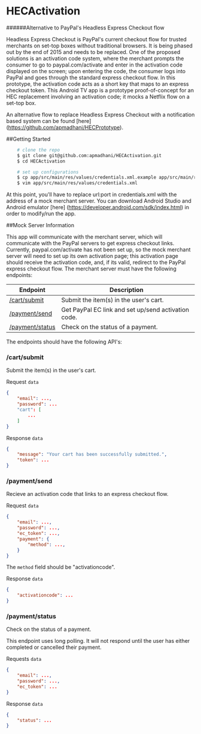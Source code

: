 # HECActivation
######Alternative to PayPal's Headless Express Checkout flow

Headless Express Checkout is PayPal's current checkout flow for trusted merchants on set-top boxes without traditional browsers. It is being phased out by the end of 2015 and needs to be replaced. One of the proposed solutions is an activation code system, where the merchant prompts the consumer to go to paypal.com/activate and enter in the activation code displayed on the screen; upon entering the code, the consumer logs into PayPal and goes through the standard express checkout flow. In this prototype, the activation code acts as a short key that maps to an express checkout token. This Android TV app is a prototype proof-of-concept for an HEC replacement involving an activation code; it mocks a Netflix flow on a set-top box.

An alternative flow to replace Headless Express Checkout with a notification based system can be found [here] (https://github.com/apmadhani/HECPrototype).

##Getting Started

```bash
    # clone the repo
    $ git clone git@github.com:apmadhani/HECActivation.git
    $ cd HECActivation

    # set up configurations
    $ cp app/src/main/res/values/credentials.xml.example app/src/main/res/values/credentials.xml
    $ vim app/src/main/res/values/credentials.xml
```

At this point, you'll have to replace url:port in credentials.xml with the address of a mock merchant server. You can download Android Studio and Android emulator [here] (https://developer.android.com/sdk/index.html) in order to modify/run the app.

##Mock Server Information

This app will communicate with the merchant server, which will communicate with the PayPal servers to get express checkout links. Currently, paypal.com/activate has not been set up, so the mock merchant server will need to set up its own activation page; this activation page should receive the activation code, and, if its valid, redirect to the PayPal express checkout flow. The merchant server must have the following endpoints:

| Endpoint                              | Description                                           |
| ------------------------------------- | ----------------------------------------------------- |
| [/cart/submit](#cartsubmit)           | Submit the item(s) in the user's cart.                |
| [/payment/send](#paymentsend)         | Get PayPal EC link and set up/send activation code.   |
| [/payment/status](#paymentstatus)     | Check on the status of a payment.                     |

The endpoints should have the following API's:

### /cart/submit

Submit the item(s) in the user's cart.

Request `data`

```json
{
    "email": ...,
    "password": ...
    "cart": [
        ...
    ]
}
```

Response `data`

```json
{
    "message": "Your cart has been successfully submitted.",
    "token": ...
}
```

### /payment/send

Recieve an activation code that links to an express checkout flow.

Request `data`

```json
{
    "email": ...,
    "password": ...,
    "ec_token": ...,
    "payment": {
        "method": ...,
    }
}
```

The `method` field should be "activationcode".

Response `data`

```json
{
    "activationcode": ...
}
```

### /payment/status

Check on the status of a payment.

This endpoint uses long polling. It will not respond until the user has either completed or cancelled their payment.

Requests `data`

```json
{
    "email": ...,
    "password": ...,
    "ec_token": ...
}
```

Response `data`

```json
{
    "status": ...
}
```
